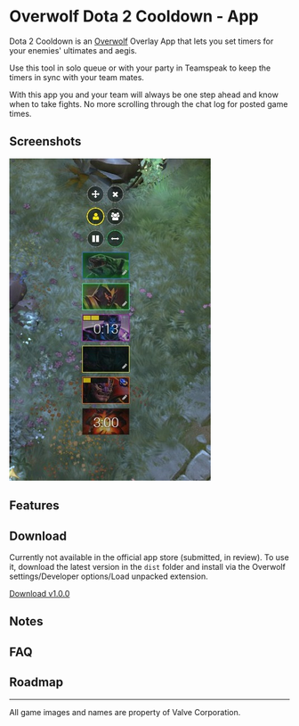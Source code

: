 # Overwolf Dota 2 Cooldown - App

Dota 2 Cooldown is an [Overwolf](http://overwolf.com/) Overlay App that lets you set timers for your enemies' ultimates and aegis.

Use this tool in solo queue or with your party in Teamspeak to keep the timers in sync with your team mates.

With this app you and your team will always be one step ahead and know when to take fights. No more scrolling through the chat log for posted game times.

## Screenshots

![UI Screenshot](images/02-ui-sample-1.jpg)

## Features

## Download

Currently not available in the official app store (submitted, in review). To use it, download the latest version in the `dist` folder and install via the Overwolf settings/Developer options/Load unpacked extension.

[Download v1.0.0](dist/overwolf-dota2-cooldown-1.0.0.tar.gz?raw=true)

## Notes

## FAQ

## Roadmap

--------------------
All game images and names are property of Valve Corporation.
